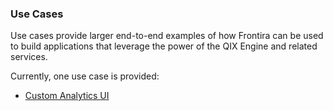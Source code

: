 ### Use Cases

Use cases provide larger end-to-end examples of how Frontira can be used to build applications that leverage the power of the QIX Engine and related services.

Currently, one use case is provided:

- [Custom Analytics UI](./use-case-custom-analytics/README.md)
